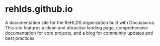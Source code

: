 # rehlds.github.io
A documentation site for the ReHLDS organization built with Docusaurus. This site features a clean and attractive landing page, comprehensive documentation for core projects, and a blog for community updates and best practices.

